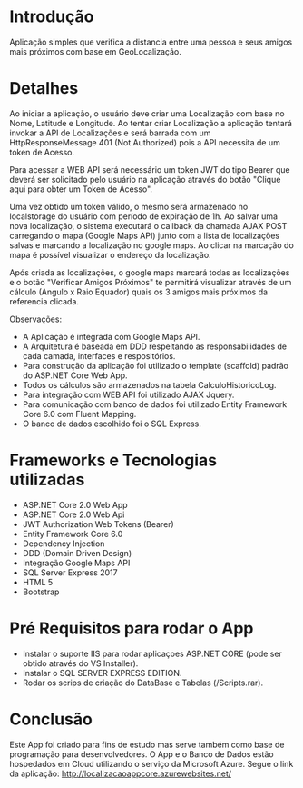 # Introdução

Aplicação simples que verifica a distancia entre uma pessoa e seus amigos mais próximos com base em GeoLocalização.

# Detalhes

Ao iniciar a aplicação, o usuário deve criar uma Localização com base no Nome, Latitude e Longitude.
Ao tentar criar Localização a aplicação tentará invokar a API de Localizações e será barrada com um HttpResponseMessage 401 (Not Authorized) pois a API necessita de um token de Acesso.

Para acessar a WEB API será necessário um token JWT do tipo Bearer que deverá ser solicitado pelo usuário na aplicação através do botão "Clique aqui para obter um Token de Acesso".

Uma vez obtido um token válido, o mesmo será armazenado no localstorage do usuário com período de expiração de 1h.
Ao salvar uma nova localização, o sistema executará o callback da chamada AJAX POST carregando o mapa (Google Maps API) junto com a lista de localizações salvas e marcando a localização no google maps. 
Ao clicar na marcação do mapa é possível visualizar o endereço da localização.

Após criada as localizações, o google maps marcará todas as localizações e o botão "Verificar Amigos Próximos" te permitirá visualizar através de um cálculo (Angulo x Raio Equador) quais os 3 amigos mais próximos da referencia clicada.

Observações:
- A Aplicação é integrada com Google Maps API.
- A Arquitetura é baseada em DDD respeitando as responsabilidades de cada camada, interfaces e respositórios.
- Para construção da aplicação foi utilizado o template (scaffold) padrão do ASP.NET Core Web App.
- Todos os cálculos são armazenados na tabela CalculoHistoricoLog.
- Para integração com WEB API foi utilizado AJAX Jquery.
- Para comunicação com banco de dados foi utilizado Entity Framework Core 6.0 com Fluent Mapping.
- O banco de dados escolhido foi o SQL Express.

# Frameworks e Tecnologias utilizadas

- ASP.NET Core 2.0 Web App
- ASP.NET Core 2.0 Web Api
- JWT Authorization Web Tokens (Bearer)
- Entity Framework Core 6.0
- Dependency Injection
- DDD (Domain Driven Design)
- Integração Google Maps API
- SQL Server Express 2017
- HTML 5
- Bootstrap

# Pré Requisitos para rodar o App

- Instalar o suporte IIS para rodar aplicaçoes ASP.NET CORE (pode ser obtido através do VS Installer).
- Instalar o SQL SERVER EXPRESS EDITION.
- Rodar os scrips de criação do DataBase e Tabelas (/Scripts.rar).

# Conclusão

Este App foi criado para fins de estudo mas serve também como base de programação para desenvolvedores.
O App e o Banco de Dados estão hospedados em Cloud utilizando o serviço da Microsoft Azure. 
Segue o link da aplicação: http://localizacaoappcore.azurewebsites.net/

